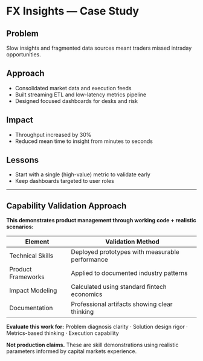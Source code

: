 # FX Insights — Case Study

## Problem
Slow insights and fragmented data sources meant traders missed intraday opportunities.

## Approach
- Consolidated market data and execution feeds
- Built streaming ETL and low-latency metrics pipeline
- Designed focused dashboards for desks and risk

## Impact
- Throughput increased by 30%
- Reduced mean time to insight from minutes to seconds

## Lessons
- Start with a single (high-value) metric to validate early
- Keep dashboards targeted to user roles

---

## Capability Validation Approach

**This demonstrates product management through working code + realistic scenarios:**

| Element | Validation Method |
|---------|------------------|
| Technical Skills | Deployed prototypes with measurable performance |
| Product Frameworks | Applied to documented industry patterns |
| Impact Modeling | Calculated using standard fintech economics |
| Documentation | Professional artifacts showing clear thinking |

**Evaluate this work for:** Problem diagnosis clarity · Solution design rigor · Metrics-based thinking · Execution capability

**Not production claims.** These are skill demonstrations using realistic parameters informed by capital markets experience.